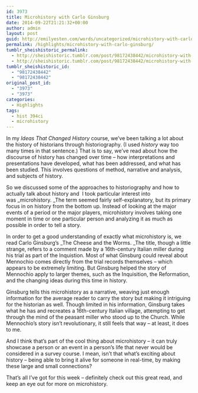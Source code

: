 ```yaml
---
id: 3973
title: Microhistory with Carlo Ginsburg
date: 2014-09-22T21:21:32+00:00
author: admin
layout: post
guid: http://emilyesten.com/words/uncategorized/microhistory-with-carlo-ginsburg/
permalink: /highlights/microhistory-with-carlo-ginsburg/
tumblr_sheishistoric_permalink:
  - http://sheishistoric.tumblr.com/post/98172438442/microhistory-with-carlo-ginsburg
  - http://sheishistoric.tumblr.com/post/98172438442/microhistory-with-carlo-ginsburg
tumblr_sheishistoric_id:
  - "98172438442"
  - "98172438442"
original_post_id:
  - "3973"
  - "3973"
categories:
  - Highlights
tags:
  - hist 394ci
  - microhistory
---
```

In my _Ideas That Changed History_ course, we&rsquo;ve been talking a lot about the history of historians through historiography. (I used _history_ way too many times in that sentence.) That is to say, we&rsquo;ve read about how the discourse of history has changed over time &#8211; how interpretations and presentations have developed, what has been addressed, and what has been studied. This involves questions of method, narrative and analysis, and subjects of history.

<!-- more -->

<!-- more -->

<span>So we discussed some of the approaches to historiography and how to actually talk about history and  I took particular interest into was </span>_microhistory. _The term seemed fairly self-explanatory, but its primary focus in on history from the bottom up. Instead of looking at the major events of a period or the major players, microhistory involves taking one moment in time or one particular person and analyzing it as much as possible in order to tell a story. 

In order to get a good understanding of exactly what microhistory is, we read Carlo Ginsburg&#8217;s _The Cheese and the Worms. _The title, though a little strange, refers to a comment made by a 16th-century Italian miller during his trial as part of the Inquistion. Most of what Ginsburg could reveal about Mennochio comes directly from the trial records themselves &#8211; which appears to be extremely limiting. But Ginsburg helped the story of Mennochio apply to larger themes, such as the Inquisition, the Reformation, and the changing ideas during this time in history. 

Ginsburg tells this microhistory as a narrative, weaving just enough information for the average reader to carry the story but making it intriguing for the historian as well. Though limited in his information, Ginsburg takes what he has and recreates a 16th-century Italian village, attempting to get through the mind of the peasant miller who stood up to the Church. While Mennochio&rsquo;s story isn&rsquo;t revolutionary, it still feels that way &#8211; at least, it does to me. 

And I think that&rsquo;s part of the cool thing about microhistory &#8211; it can truly showcase a person or an event in a person&rsquo;s life that never would be considered in a survey course. I mean, isn&rsquo;t that what&rsquo;s exciting about history &#8211; being able to bring it alive for someone in real-time, by making these large and small connections? 

That&rsquo;s all I&rsquo;ve got for this week &#8211; definitely check out this great read, and keep an eye out for more on microhistory. 